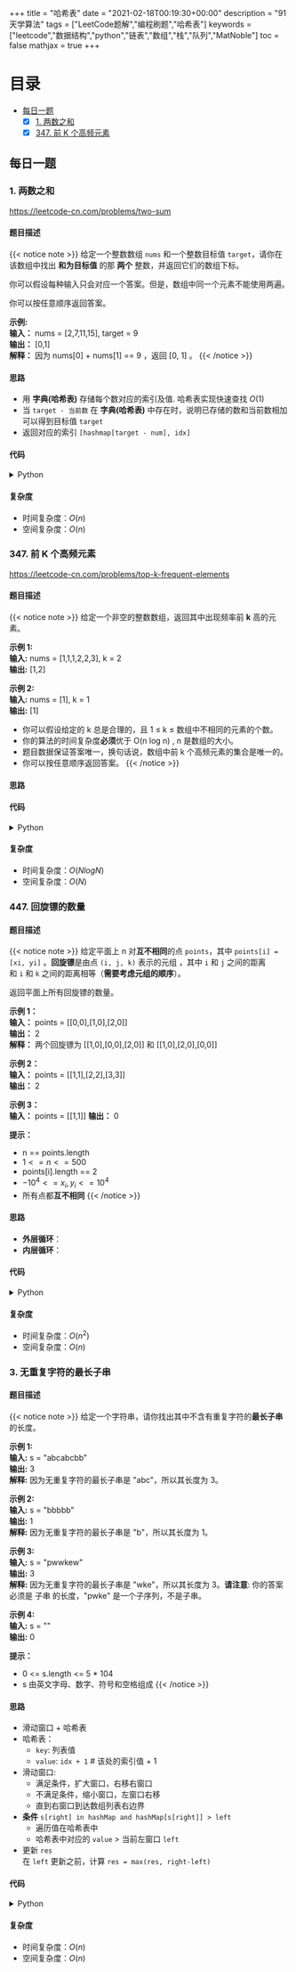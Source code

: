 +++
title = "哈希表"
date = "2021-02-18T00:19:30+00:00"
description = "91 天学算法"
tags = ["LeetCode题解","编程刷题","哈希表"]
keywords = ["leetcode","数据结构","python","链表","数组","栈","队列","MatNoble"]
toc = false
mathjax = true
+++

# 目录
- [每日一题](./#每日一题)
  - [x] [1. 两数之和](./#1-两数之和)
  - [x] [347. 前 K 个高频元素](./#347-前-k-个高频元素)

## 每日一题
### 1. 两数之和
https://leetcode-cn.com/problems/two-sum
#### 题目描述
{{< notice note >}}
给定一个整数数组 `nums` 和一个整数目标值 `target`，请你在该数组中找出 **和为目标值** 的那 **两个** 整数，并返回它们的数组下标。

你可以假设每种输入只会对应一个答案。但是，数组中同一个元素不能使用两遍。

你可以按任意顺序返回答案。

**示例:**  
**输入：** nums = [2,7,11,15], target = 9  
**输出：** [0,1]  
**解释：** 因为 nums[0] + nums[1] == 9 ，返回 [0, 1] 。
{{< /notice >}}
#### 思路
- 用 **字典(哈希表)** 存储每个数对应的索引及值. 哈希表实现快速查找 $O(1)$
- 当 `target - 当前数` 在 **字典(哈希表)** 中存在时，说明已存储的数和当前数相加可以得到目标值 `target`
- 返回对应的索引 `[hashmap[target - num], idx]`
#### 代码
<details>
 <summary> Python </summary>

```python
class Solution:
    def twoSum(self, nums: List[int], target: int) -> List[int]:
        hashMap={}
        for idx, num in enumerate(nums):
            if (target - num) in hashMap:
                return [hashMap.get(target - num), idx]
            hashMap[num] = idx
```
</details>

#### 复杂度
- 时间复杂度：$O(n)$
- 空间复杂度：$O(n)$

### 347. 前 K 个高频元素
https://leetcode-cn.com/problems/top-k-frequent-elements
#### 题目描述
{{< notice note >}}
给定一个非空的整数数组，返回其中出现频率前 **k** 高的元素。

**示例 1:**  
**输入:** nums = [1,1,1,2,2,3], k = 2  
**输出:** [1,2]

**示例 2:**  
**输入:** nums = [1], k = 1  
**输出:** [1]
 
- 你可以假设给定的 k 总是合理的，且 1 ≤ k ≤ 数组中不相同的元素的个数。
- 你的算法的时间复杂度**必须**优于 O(n log n) , n 是数组的大小。
- 题目数据保证答案唯一，换句话说，数组中前 k 个高频元素的集合是唯一的。
- 你可以按任意顺序返回答案。
{{< /notice >}}
#### 思路
#### 代码
<details>
 <summary> Python </summary>

```python
class Solution:
    def topKFrequent(self, nums: List[int], k: int) -> List[int]:
        dict = collections.Counter(nums) # 计数
        return [v[0] for v in sorted(dict.items(), key=lambda x:x[1])][-k:] # 排序返回
```
</details>

#### 复杂度
- 时间复杂度：$O(NlogN)$
- 空间复杂度：$O(N)$

### 447. 回旋镖的数量
#### 题目描述
{{< notice note >}}
给定平面上 n 对**互不相同**的点 `points`，其中 `points[i] = [xi, yi]` 。**回旋镖**是由点 `(i, j, k)` 表示的元组 ，其中 `i` 和 `j` 之间的距离和 `i` 和 `k` 之间的距离相等（**需要考虑元组的顺序**）。

返回平面上所有回旋镖的数量。

**示例 1：**  
**输入：** points = [[0,0],[1,0],[2,0]]  
**输出：** 2  
**解释：** 两个回旋镖为 [[1,0],[0,0],[2,0]] 和 [[1,0],[2,0],[0,0]]

**示例 2：**  
**输入：** points = [[1,1],[2,2],[3,3]]  
**输出：** 2

**示例 3：**  
**输入：** points = [[1,1]]
**输出：** 0

**提示：**  
- n == points.length
- $1 <= n <= 500$
- points[i].length == 2
- $-10^4 <= x_i, y_i <= 10^4$
- 所有点都**互不相同**
{{< /notice >}}
#### 思路
- **外层循环**：
- **内层循环**：

#### 代码
<details>
 <summary> Python </summary>

```python
from collections import Counter
class Solution:
    def numberOfBoomerangs(self, points: List[List[int]]) -> int:
        def dis(a, b): return (a[0]-b[0])**2+(a[1]-b[1])**2
        count = 0

        for a in points:
            dis_ = []
            for b in points:
                dis_.append(dis(a, b))
            dict = Counter(dis_)
            for val in dict.values():
                if val > 1:
                    count += val * (val-1)
                    
        return count
```
</details>

#### 复杂度
- 时间复杂度：$O(n^2)$
- 空间复杂度：$O(n)$

### 3. 无重复字符的最长子串
#### 题目描述
{{< notice note >}}
给定一个字符串，请你找出其中不含有重复字符的**最长子串**的长度。

**示例 1:**  
**输入:** s = "abcabcbb"  
**输出:** 3   
**解释:** 因为无重复字符的最长子串是 "abc"，所以其长度为 3。

**示例 2:**  
**输入:** s = "bbbbb"  
**输出:** 1  
**解释:** 因为无重复字符的最长子串是 "b"，所以其长度为 1。

**示例 3:**  
**输入:** s = "pwwkew"  
**输出:** 3  
**解释:** 因为无重复字符的最长子串是 "wke"，所以其长度为 3。**请注意**: 你的答案必须是 子串 的长度，"pwke" 是一个子序列，不是子串。

**示例 4:**  
**输入:** s = ""  
**输出:** 0

**提示：**  
- 0 <= s.length <= 5 * 104
- s 由英文字母、数字、符号和空格组成
{{< /notice >}}
#### 思路
- 滑动窗口 + 哈希表
- 哈希表：
  - `key`: 列表值
  - `value`: `idx + 1` # 该处的索引值 + 1
- 滑动窗口:
  - 满足条件，扩大窗口，右移右窗口
  - 不满足条件，缩小窗口，左窗口右移
  - 直到右窗口到达数组列表右边界
- **条件** `s[right] in hashMap and hashMap[s[right]] > left`
  - 遍历值在哈希表中
  - 哈希表中对应的 `value` $>$ 当前左窗口 `left`
- 更新 `res`  
在 `left` 更新之前，计算 `res = max(res, right-left)`

#### 代码
<details>
 <summary> Python </summary>

```python
class Solution:
    def lengthOfLongestSubstring(self, s: str) -> int:
        res = left = right = 0
        hashMap = {}
        while right < len(s):
            if s[right] in hashMap and hashMap[s[right]] > left:
                res = max(res, right-left)
                left = hashMap[s[right]]
            hashMap[s[right]] = right+1
            right += 1
        return max(res, right-left)
```
</details>

#### 复杂度
- 时间复杂度：$O(n)$
- 空间复杂度：$O(n)$
<!--
#### 题目描述
{{< notice note >}}

{{< /notice >}}
#### 思路
#### 代码
<details>
 <summary> Python </summary>

```python

```
</details>

#### 复杂度
- 时间复杂度：
- 空间复杂度：
-->